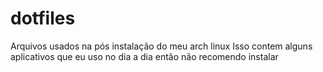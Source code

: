 # dotfiles
Arquivos usados na pós instalação do meu arch linux
Isso contem alguns aplicativos que eu uso no dia a dia então não recomendo instalar
